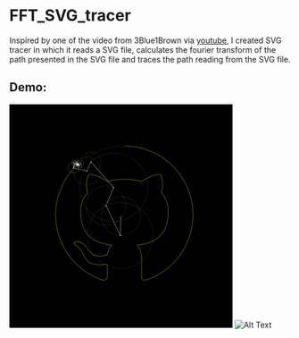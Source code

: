 # FFT_SVG_tracer

Inspired by one of the video from 3Blue1Brown via [youtube](https://youtu.be/r6sGWTCMz2k?t=1230), I created SVG tracer in which it reads a SVG file, calculates the fourier transform of the path presented in the SVG file and traces the path reading from the SVG file.

## Demo:


![Alt Text](https://github.com/visittor/FFT_SVG_tracer/blob/main/demo/demo_github.gif)
![Alt Text](https://github.com/visittor/FFT_SVG_tracer/blob/main/demo/demo_github_zoom.gif)

